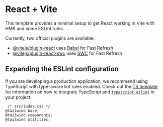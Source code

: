 # React + Vite

This template provides a minimal setup to get React working in Vite with HMR and some ESLint rules.

Currently, two official plugins are available:

- [@vitejs/plugin-react](https://github.com/vitejs/vite-plugin-react/blob/main/packages/plugin-react) uses [Babel](https://babeljs.io/) for Fast Refresh
- [@vitejs/plugin-react-swc](https://github.com/vitejs/vite-plugin-react/blob/main/packages/plugin-react-swc) uses [SWC](https://swc.rs/) for Fast Refresh

## Expanding the ESLint configuration

If you are developing a production application, we recommend using TypeScript with type-aware lint rules enabled. Check out the [TS template](https://github.com/vitejs/vite/tree/main/packages/create-vite/template-react-ts) for information on how to integrate TypeScript and [`typescript-eslint`](https://typescript-eslint.io) in your project.


<!-- npm install -D tailwindcss@3.4.1
>> npx tailwindcss init -p -->
<!-- This is used to crate project framework with vite react and tailwind for project -->


<!-- npm install @reduxjs/toolkit react-redux -->
<!-- This is used for the redux tool kit with react vite project to set up or create environment in RTK -->


     /* src/index.css */
    @tailwind base;
    @tailwind components;
    @tailwind utilities;
<!-- These are utilitiesneeded to add in index.css  -->


<!-- import { configureStore } from '@reduxjs/toolkit'

export const store = configureStore({
    reducer: {},
}) -->
<!-- This sample sinnepet code needed to add in store.js as we create it store.js as centeralisd store for redux took kit -->

<!-- Next step: To wrap up by the Provider to the App component in main.jsx and import the store.js in main.jsx -->

<!-- Give access of store to the Provider as the app also gets it access -->

<!-- Next step: Create slice for the project and reducers and initialState everything for it -->

<!-- import the Slice into the store.js -->

<!-- Routing: -->
<!-- npm i react-router-dom -->
<!-- Run this command in terminal to import react-router envirnoment in project -->
<!-- import { createBrowserRouter } from 'react-router-dom'
 -->
 <!-- This import is used in App.jsx to import routes -->
<!-- Routes are: -->
<!-- / -> Home -> create and update
     /pastes   -> all paste list down
     /pastes/:id -> view particular paste 
      -->

<!-- Then define the routes in createBrowserRouter() method in array of lists of objects as routes having path and element -->

